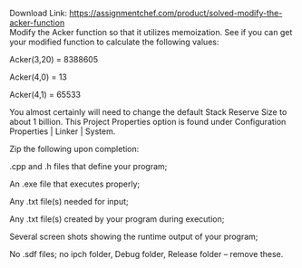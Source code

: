 Download Link: https://assignmentchef.com/product/solved-modify-the-acker-function
<br>
Modify the Acker function so that it utilizes memoization. See if you can get your modified function to calculate the following values:

Acker(3,20) = 8388605

Acker(4,0)  = 13

Acker(4,1)  = 65533

You almost certainly will need to change the default Stack Reserve Size to about 1 billion. This Project Properties option is found under Configuration Properties | Linker | System.

Zip the following upon completion:

.cpp and .h files that define your program;

An .exe file that executes properly;

Any .txt file(s) needed for input;

Any .txt file(s) created by your program during execution;

Several screen shots showing the runtime output of your program;

No .sdf files; no ipch folder, Debug folder, Release folder – remove these.